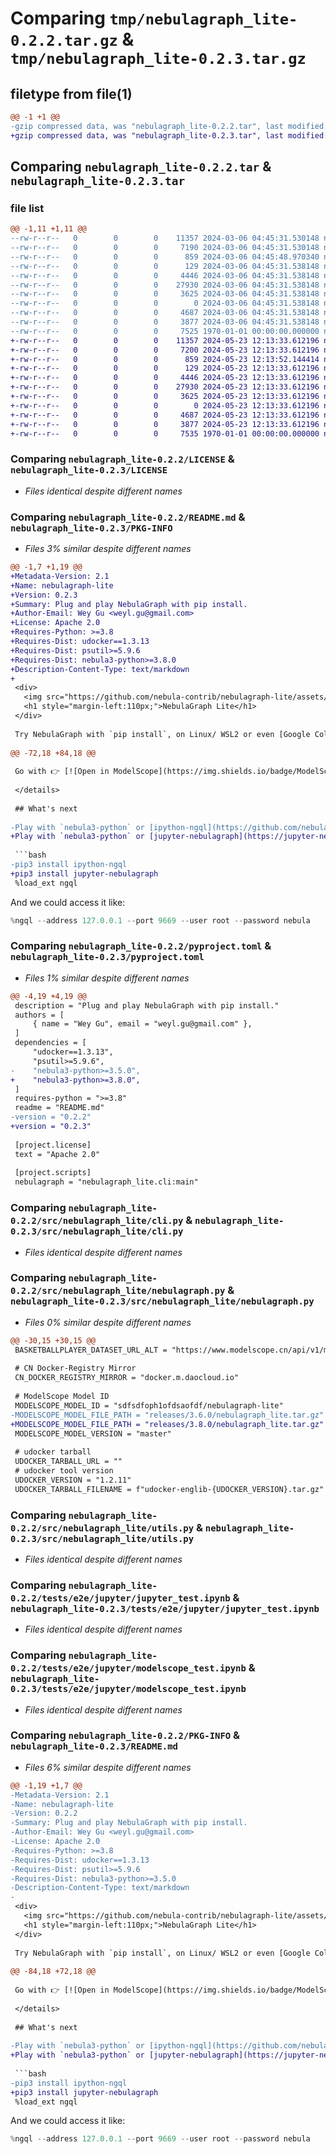 # Comparing `tmp/nebulagraph_lite-0.2.2.tar.gz` & `tmp/nebulagraph_lite-0.2.3.tar.gz`

## filetype from file(1)

```diff
@@ -1 +1 @@
-gzip compressed data, was "nebulagraph_lite-0.2.2.tar", last modified: Wed Mar  6 04:45:48 2024, max compression
+gzip compressed data, was "nebulagraph_lite-0.2.3.tar", last modified: Thu May 23 12:13:52 2024, max compression
```

## Comparing `nebulagraph_lite-0.2.2.tar` & `nebulagraph_lite-0.2.3.tar`

### file list

```diff
@@ -1,11 +1,11 @@
--rw-r--r--   0        0        0    11357 2024-03-06 04:45:31.530148 nebulagraph_lite-0.2.2/LICENSE
--rw-r--r--   0        0        0     7190 2024-03-06 04:45:31.530148 nebulagraph_lite-0.2.2/README.md
--rw-r--r--   0        0        0      859 2024-03-06 04:45:48.970340 nebulagraph_lite-0.2.2/pyproject.toml
--rw-r--r--   0        0        0      129 2024-03-06 04:45:31.538148 nebulagraph_lite-0.2.2/src/nebulagraph_lite/__init__.py
--rw-r--r--   0        0        0     4446 2024-03-06 04:45:31.538148 nebulagraph_lite-0.2.2/src/nebulagraph_lite/cli.py
--rw-r--r--   0        0        0    27930 2024-03-06 04:45:31.538148 nebulagraph_lite-0.2.2/src/nebulagraph_lite/nebulagraph.py
--rw-r--r--   0        0        0     3625 2024-03-06 04:45:31.538148 nebulagraph_lite-0.2.2/src/nebulagraph_lite/utils.py
--rw-r--r--   0        0        0        0 2024-03-06 04:45:31.538148 nebulagraph_lite-0.2.2/tests/__init__.py
--rw-r--r--   0        0        0     4687 2024-03-06 04:45:31.538148 nebulagraph_lite-0.2.2/tests/e2e/jupyter/jupyter_test.ipynb
--rw-r--r--   0        0        0     3877 2024-03-06 04:45:31.538148 nebulagraph_lite-0.2.2/tests/e2e/jupyter/modelscope_test.ipynb
--rw-r--r--   0        0        0     7525 1970-01-01 00:00:00.000000 nebulagraph_lite-0.2.2/PKG-INFO
+-rw-r--r--   0        0        0    11357 2024-05-23 12:13:33.612196 nebulagraph_lite-0.2.3/LICENSE
+-rw-r--r--   0        0        0     7200 2024-05-23 12:13:33.612196 nebulagraph_lite-0.2.3/README.md
+-rw-r--r--   0        0        0      859 2024-05-23 12:13:52.144414 nebulagraph_lite-0.2.3/pyproject.toml
+-rw-r--r--   0        0        0      129 2024-05-23 12:13:33.612196 nebulagraph_lite-0.2.3/src/nebulagraph_lite/__init__.py
+-rw-r--r--   0        0        0     4446 2024-05-23 12:13:33.612196 nebulagraph_lite-0.2.3/src/nebulagraph_lite/cli.py
+-rw-r--r--   0        0        0    27930 2024-05-23 12:13:33.612196 nebulagraph_lite-0.2.3/src/nebulagraph_lite/nebulagraph.py
+-rw-r--r--   0        0        0     3625 2024-05-23 12:13:33.612196 nebulagraph_lite-0.2.3/src/nebulagraph_lite/utils.py
+-rw-r--r--   0        0        0        0 2024-05-23 12:13:33.612196 nebulagraph_lite-0.2.3/tests/__init__.py
+-rw-r--r--   0        0        0     4687 2024-05-23 12:13:33.612196 nebulagraph_lite-0.2.3/tests/e2e/jupyter/jupyter_test.ipynb
+-rw-r--r--   0        0        0     3877 2024-05-23 12:13:33.612196 nebulagraph_lite-0.2.3/tests/e2e/jupyter/modelscope_test.ipynb
+-rw-r--r--   0        0        0     7535 1970-01-01 00:00:00.000000 nebulagraph_lite-0.2.3/PKG-INFO
```

### Comparing `nebulagraph_lite-0.2.2/LICENSE` & `nebulagraph_lite-0.2.3/LICENSE`

 * *Files identical despite different names*

### Comparing `nebulagraph_lite-0.2.2/README.md` & `nebulagraph_lite-0.2.3/PKG-INFO`

 * *Files 3% similar despite different names*

```diff
@@ -1,7 +1,19 @@
+Metadata-Version: 2.1
+Name: nebulagraph-lite
+Version: 0.2.3
+Summary: Plug and play NebulaGraph with pip install.
+Author-Email: Wey Gu <weyl.gu@gmail.com>
+License: Apache 2.0
+Requires-Python: >=3.8
+Requires-Dist: udocker==1.3.13
+Requires-Dist: psutil>=5.9.6
+Requires-Dist: nebula3-python>=3.8.0
+Description-Content-Type: text/markdown
+
 <div>
   <img src="https://github.com/nebula-contrib/nebulagraph-lite/assets/1651790/97b5dccb-bca1-4141-b426-03bcb3761a10" alt="NebulaGraph-Lite-logo" height="100" style="float:left;">
   <h1 style="margin-left:110px;">NebulaGraph Lite</h1>
 </div>
 
 Try NebulaGraph with `pip install`, on Linux/ WSL2 or even [Google Colab](https://colab.research.google.com/github/nebula-contrib/nebulagraph-lite/blob/main/examples/NebulaGraph_Lite.ipynb) or [ModelScope Notebook](https://modelscope.cn/my/mynotebook/preset), in container, rootless.
 
@@ -72,18 +84,18 @@
 
 Go with 👉 [![Open in ModelScope](https://img.shields.io/badge/ModelScope-Notebook-blue?logo=jupyter)](https://github.com/nebula-contrib/nebulagraph-lite/blob/main/examples/NebulaGraph_Lite.ipynb)
 
 </details>
 
 ## What's next
 
-Play with `nebula3-python` or [ipython-ngql](https://github.com/nebula-contrib/ipython-ngql) and walk through the [Documentation](https://docs.nebula-graph.io/)!
+Play with `nebula3-python` or [jupyter-nebulagraph](https://jupyter-nebulagraph.readthedocs.io) and walk through the [Documentation](https://docs.nebula-graph.io/)!
 
 ```bash
-pip3 install ipython-ngql
+pip3 install jupyter-nebulagraph
 %load_ext ngql
 ```
 
 And we could access it like:
 
 ```python
 %ngql --address 127.0.0.1 --port 9669 --user root --password nebula
```

### Comparing `nebulagraph_lite-0.2.2/pyproject.toml` & `nebulagraph_lite-0.2.3/pyproject.toml`

 * *Files 1% similar despite different names*

```diff
@@ -4,19 +4,19 @@
 description = "Plug and play NebulaGraph with pip install."
 authors = [
     { name = "Wey Gu", email = "weyl.gu@gmail.com" },
 ]
 dependencies = [
     "udocker==1.3.13",
     "psutil>=5.9.6",
-    "nebula3-python>=3.5.0",
+    "nebula3-python>=3.8.0",
 ]
 requires-python = ">=3.8"
 readme = "README.md"
-version = "0.2.2"
+version = "0.2.3"
 
 [project.license]
 text = "Apache 2.0"
 
 [project.scripts]
 nebulagraph = "nebulagraph_lite.cli:main"
```

### Comparing `nebulagraph_lite-0.2.2/src/nebulagraph_lite/cli.py` & `nebulagraph_lite-0.2.3/src/nebulagraph_lite/cli.py`

 * *Files identical despite different names*

### Comparing `nebulagraph_lite-0.2.2/src/nebulagraph_lite/nebulagraph.py` & `nebulagraph_lite-0.2.3/src/nebulagraph_lite/nebulagraph.py`

 * *Files 0% similar despite different names*

```diff
@@ -30,15 +30,15 @@
 BASKETBALLPLAYER_DATASET_URL_ALT = "https://www.modelscope.cn/api/v1/models/sdfsdfoph1ofdsaofdf/nebulagraph-lite/repo?Revision=master&FilePath=releases/3.6.0/basketballplayer.ngql"
 
 # CN Docker-Registry Mirror
 CN_DOCKER_REGISTRY_MIRROR = "docker.m.daocloud.io"
 
 # ModelScope Model ID
 MODELSCOPE_MODEL_ID = "sdfsdfoph1ofdsaofdf/nebulagraph-lite"
-MODELSCOPE_MODEL_FILE_PATH = "releases/3.6.0/nebulagraph_lite.tar.gz"
+MODELSCOPE_MODEL_FILE_PATH = "releases/3.8.0/nebulagraph_lite.tar.gz"
 MODELSCOPE_MODEL_VERSION = "master"
 
 # udocker tarball
 UDOCKER_TARBALL_URL = ""
 # udocker tool version
 UDOCKER_VERSION = "1.2.11"
 UDOCKER_TARBALL_FILENAME = f"udocker-englib-{UDOCKER_VERSION}.tar.gz"
```

### Comparing `nebulagraph_lite-0.2.2/src/nebulagraph_lite/utils.py` & `nebulagraph_lite-0.2.3/src/nebulagraph_lite/utils.py`

 * *Files identical despite different names*

### Comparing `nebulagraph_lite-0.2.2/tests/e2e/jupyter/jupyter_test.ipynb` & `nebulagraph_lite-0.2.3/tests/e2e/jupyter/jupyter_test.ipynb`

 * *Files identical despite different names*

### Comparing `nebulagraph_lite-0.2.2/tests/e2e/jupyter/modelscope_test.ipynb` & `nebulagraph_lite-0.2.3/tests/e2e/jupyter/modelscope_test.ipynb`

 * *Files identical despite different names*

### Comparing `nebulagraph_lite-0.2.2/PKG-INFO` & `nebulagraph_lite-0.2.3/README.md`

 * *Files 6% similar despite different names*

```diff
@@ -1,19 +1,7 @@
-Metadata-Version: 2.1
-Name: nebulagraph-lite
-Version: 0.2.2
-Summary: Plug and play NebulaGraph with pip install.
-Author-Email: Wey Gu <weyl.gu@gmail.com>
-License: Apache 2.0
-Requires-Python: >=3.8
-Requires-Dist: udocker==1.3.13
-Requires-Dist: psutil>=5.9.6
-Requires-Dist: nebula3-python>=3.5.0
-Description-Content-Type: text/markdown
-
 <div>
   <img src="https://github.com/nebula-contrib/nebulagraph-lite/assets/1651790/97b5dccb-bca1-4141-b426-03bcb3761a10" alt="NebulaGraph-Lite-logo" height="100" style="float:left;">
   <h1 style="margin-left:110px;">NebulaGraph Lite</h1>
 </div>
 
 Try NebulaGraph with `pip install`, on Linux/ WSL2 or even [Google Colab](https://colab.research.google.com/github/nebula-contrib/nebulagraph-lite/blob/main/examples/NebulaGraph_Lite.ipynb) or [ModelScope Notebook](https://modelscope.cn/my/mynotebook/preset), in container, rootless.
 
@@ -84,18 +72,18 @@
 
 Go with 👉 [![Open in ModelScope](https://img.shields.io/badge/ModelScope-Notebook-blue?logo=jupyter)](https://github.com/nebula-contrib/nebulagraph-lite/blob/main/examples/NebulaGraph_Lite.ipynb)
 
 </details>
 
 ## What's next
 
-Play with `nebula3-python` or [ipython-ngql](https://github.com/nebula-contrib/ipython-ngql) and walk through the [Documentation](https://docs.nebula-graph.io/)!
+Play with `nebula3-python` or [jupyter-nebulagraph](https://jupyter-nebulagraph.readthedocs.io) and walk through the [Documentation](https://docs.nebula-graph.io/)!
 
 ```bash
-pip3 install ipython-ngql
+pip3 install jupyter-nebulagraph
 %load_ext ngql
 ```
 
 And we could access it like:
 
 ```python
 %ngql --address 127.0.0.1 --port 9669 --user root --password nebula
```

